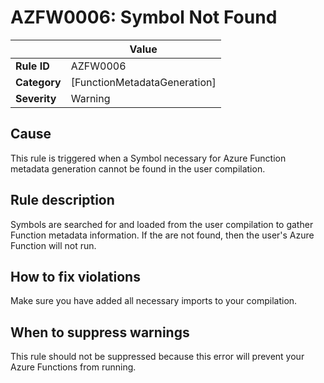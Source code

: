 # AZFW0006: Symbol Not Found

| | Value |
|-|-|
| **Rule ID** |AZFW0006|
| **Category** |[FunctionMetadataGeneration]|
| **Severity** |Warning|

## Cause

This rule is triggered when a Symbol necessary for Azure Function metadata generation cannot be found in the user compilation.

## Rule description

Symbols are searched for and loaded from the user compilation to gather Function metadata information. If the are not found, then the user's Azure Function will not run.

## How to fix violations

Make sure you have added all necessary imports to your compilation.

## When to suppress warnings

This rule should not be suppressed because this error will prevent your Azure Functions from running.
